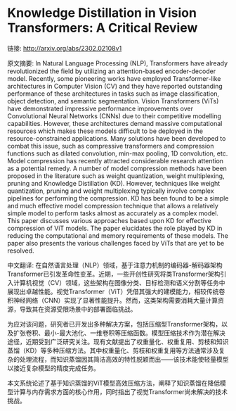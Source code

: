# Knowledge Distillation in Vision Transformers: A Critical Review

链接: http://arxiv.org/abs/2302.02108v1

原文摘要:
In Natural Language Processing (NLP), Transformers have already
revolutionized the field by utilizing an attention-based encoder-decoder model.
Recently, some pioneering works have employed Transformer-like architectures in
Computer Vision (CV) and they have reported outstanding performance of these
architectures in tasks such as image classification, object detection, and
semantic segmentation. Vision Transformers (ViTs) have demonstrated impressive
performance improvements over Convolutional Neural Networks (CNNs) due to their
competitive modelling capabilities. However, these architectures demand massive
computational resources which makes these models difficult to be deployed in
the resource-constrained applications. Many solutions have been developed to
combat this issue, such as compressive transformers and compression functions
such as dilated convolution, min-max pooling, 1D convolution, etc. Model
compression has recently attracted considerable research attention as a
potential remedy. A number of model compression methods have been proposed in
the literature such as weight quantization, weight multiplexing, pruning and
Knowledge Distillation (KD). However, techniques like weight quantization,
pruning and weight multiplexing typically involve complex pipelines for
performing the compression. KD has been found to be a simple and much effective
model compression technique that allows a relatively simple model to perform
tasks almost as accurately as a complex model. This paper discusses various
approaches based upon KD for effective compression of ViT models. The paper
elucidates the role played by KD in reducing the computational and memory
requirements of these models. The paper also presents the various challenges
faced by ViTs that are yet to be resolved.

中文翻译:
在自然语言处理（NLP）领域，基于注意力机制的编码器-解码器架构Transformer已引发革命性变革。近期，一些开创性研究将类Transformer架构引入计算机视觉（CV）领域，这些架构在图像分类、目标检测和语义分割等任务中展现出卓越性能。视觉Transformer（ViT）凭借其强大的建模能力，相较传统卷积神经网络（CNN）实现了显著性能提升。然而，这类架构需要消耗大量计算资源，导致其在资源受限场景中的部署面临挑战。

为应对该问题，研究者已开发出多种解决方案，包括压缩型Transformer架构，以及扩张卷积、最小-最大池化、一维卷积等压缩函数。模型压缩技术作为潜在解决途径，近期受到广泛研究关注。现有文献提出了权重量化、权重复用、剪枝和知识蒸馏（KD）等多种压缩方法。其中权重量化、剪枝和权重复用等方法通常涉及复杂的处理流程，而知识蒸馏因其简洁高效的特性脱颖而出——该技术能使轻量模型以接近复杂模型的精度完成任务。

本文系统论述了基于知识蒸馏的ViT模型高效压缩方法，阐释了知识蒸馏在降低模型计算与内存需求方面的核心作用，同时指出了视觉Transformer尚未解决的技术挑战。
